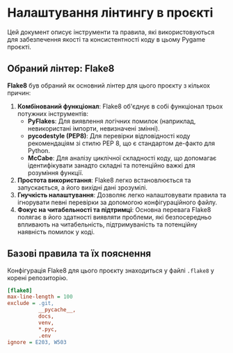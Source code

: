 # Налаштування лінтингу в проєкті

Цей документ описує інструменти та правила, які використовуються для забезпечення якості та консистентності коду в цьому Pygame проєкті.

## Обраний лінтер: Flake8

**Flake8** був обраний як основний лінтер для цього проєкту з кількох причин:

1.  **Комбінований функціонал**: Flake8 об'єднує в собі функціонал трьох потужних інструментів:
    * **PyFlakes**: Для виявлення логічних помилок (наприклад, невикористані імпорти, невизначені змінні).
    * **pycodestyle (PEP8)**: Для перевірки відповідності коду рекомендаціям зі стилю PEP 8, що є стандартом де-факто для Python.
    * **McCabe**: Для аналізу циклічної складності коду, що допомагає ідентифікувати занадто складні та потенційно важкі для розуміння функції.
2.  **Простота використання**: Flake8 легко встановлюється та запускається, а його вихідні дані зрозумілі.
3.  **Гнучкість налаштування**: Дозволяє легко налаштовувати правила та ігнорувати певні перевірки за допомогою конфігураційного файлу.
4.  **Фокус на читабельності та підтримці**: Основна перевага Flake8 полягає в його здатності виявляти проблеми, які безпосередньо впливають на читабельність, підтримуваність та потенційну наявність помилок у коді.

## Базові правила та їх пояснення

Конфігурація Flake8 для цього проєкту знаходиться у файлі `.flake8` у корені репозиторію.

```ini
[flake8]
max-line-length = 100
exclude = .git,
          __pycache__,
          docs,
          venv,
          *.pyc,
          .env
ignore = E203, W503